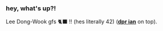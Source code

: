 ### hey, what's up?!

Lee Dong-Wook gfs 🐈‍⬛ !! (hes literally 42)
(**[dpr ian](https://open.spotify.com/artist/2o8gt0fQmFxGNbowbdgeZe?si=hR6zxGo9STGqmNWwD_cvdw&&utm_source=copy-link)** on top).


